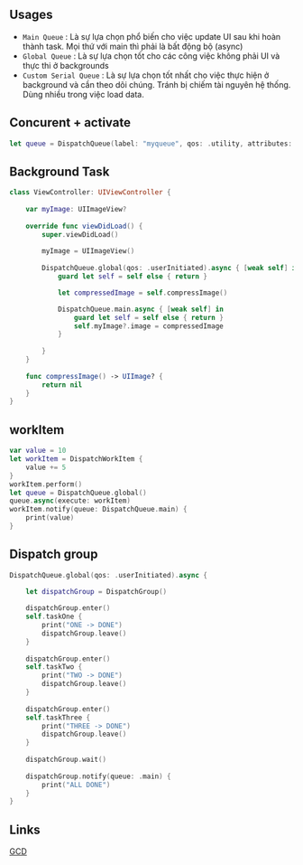 ## Usages

- `Main Queue` : Là sự lựa chọn phổ biến cho việc update UI sau khi hoàn thành task. Mọi thứ với main thì phải là bất động bộ (async)
- `Global Queue` : Là sự lựa chọn tốt cho các công việc không phải UI và thực thi ở backgrounds
- `Custom Serial Queue` : Là sự lựa chọn tốt nhất cho việc thực hiện ở background và cần theo dõi chúng. Tránh bị chiếm tài nguyên hệ thống. Dùng nhiều trong việc load data.

## Concurent + activate
```swift
let queue = DispatchQueue(label: "myqueue", qos: .utility, attributes: [.initiallyInactive, .concurrent])
```

## Background Task
```swift
class ViewController: UIViewController {
    
    var myImage: UIImageView?
    
    override func viewDidLoad() {
        super.viewDidLoad()
        
        myImage = UIImageView()
        
        DispatchQueue.global(qos: .userInitiated).async { [weak self] in
            guard let self = self else { return }

            let compressedImage = self.compressImage()

            DispatchQueue.main.async { [weak self] in
                guard let self = self else { return }
                self.myImage?.image = compressedImage
            }
            
        }
    }
    
    func compressImage() -> UIImage? {
        return nil
    }
}
```

## workItem
```swift
var value = 10
let workItem = DispatchWorkItem {
    value += 5
}
workItem.perform()
let queue = DispatchQueue.global()
queue.async(execute: workItem)
workItem.notify(queue: DispatchQueue.main) {
    print(value)
}
```

## Dispatch group
```swift
DispatchQueue.global(qos: .userInitiated).async {

    let dispatchGroup = DispatchGroup()
    
    dispatchGroup.enter()
    self.taskOne {
        print("ONE -> DONE")
        dispatchGroup.leave()
    }
    
    dispatchGroup.enter()
    self.taskTwo {
        print("TWO -> DONE")
        dispatchGroup.leave()
    }
    
    dispatchGroup.enter()
    self.taskThree {
        print("THREE -> DONE")
        dispatchGroup.leave()
    }
    
    dispatchGroup.wait()
    
    dispatchGroup.notify(queue: .main) {
        print("ALL DONE")
    }
}
```


## Links

[GCD](https://fxstudio.dev/grand-central-dispatch-managing-task/)